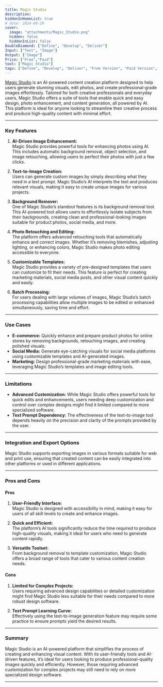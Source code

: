 ```yaml
---
title: Magic Studio  
description:  
hiddenInHomeList: true  
# date: 2024-08-29  
cover:  
  image: "attachments/Magic_Studio.png"  
  hidden: false  
  hiddenInList: false  
DoubleDiamond: ["Define", "Develop", "Deliver"]
Input: ["Text", "Image"]
Output: ["Image"]
Price: ["Free","Paid"]
tool: ["Magic Studio"]
tags: ["Define", "Develop", "Deliver", "Free Version", "Paid Version", "Image Generation"]
---
```


[Magic Studio](https://magicstudio.com/?r=prd-baids) is an AI-powered content creation platform designed to help users generate stunning visuals, edit photos, and create professional-grade images effortlessly. Tailored for both creative professionals and everyday users, Magic Studio offers a suite of tools that enable quick and easy design, photo enhancement, and content generation, all powered by AI. This platform is ideal for anyone looking to streamline their creative process and produce high-quality content with minimal effort.

---

### Key Features

1. **AI-Driven Image Enhancement:**  
   Magic Studio provides powerful tools for enhancing photos using AI. This includes automatic background removal, object selection, and image retouching, allowing users to perfect their photos with just a few clicks.

2. **Text-to-Image Creation:**  
   Users can generate custom images by simply describing what they need in a text prompt. Magic Studio’s AI interprets the text and produces relevant visuals, making it easy to create unique images for various projects.

3. **Background Remover:**  
   One of Magic Studio’s standout features is its background removal tool. This AI-powered tool allows users to effortlessly isolate subjects from their backgrounds, creating clean and professional-looking images suitable for product photos, social media, and more.

4. **Photo Retouching and Editing:**  
   The platform offers advanced retouching tools that automatically enhance and correct images. Whether it’s removing blemishes, adjusting lighting, or enhancing colors, Magic Studio makes photo editing accessible to everyone.

5. **Customizable Templates:**  
   Magic Studio provides a variety of pre-designed templates that users can customize to fit their needs. This feature is perfect for creating marketing materials, social media posts, and other visual content quickly and easily.

6. **Batch Processing:**  
   For users dealing with large volumes of images, Magic Studio’s batch processing capabilities allow multiple images to be edited or enhanced simultaneously, saving time and effort.

---

### Use Cases

- **E-commerce:** Quickly enhance and prepare product photos for online stores by removing backgrounds, retouching images, and creating polished visuals.
- **Social Media:** Generate eye-catching visuals for social media platforms using customizable templates and AI-generated images.
- **Marketing:** Design professional-grade marketing materials with ease, leveraging Magic Studio’s templates and image editing tools.

---

### Limitations

- **Advanced Customization:** While Magic Studio offers powerful tools for quick edits and enhancements, users needing deep customization and control over complex designs might find it limited compared to more specialized software.
- **Text Prompt Dependency:** The effectiveness of the text-to-image tool depends heavily on the precision and clarity of the prompts provided by the user.

---

### Integration and Export Options

Magic Studio supports exporting images in various formats suitable for web and print use, ensuring that created content can be easily integrated into other platforms or used in different applications.

---

### Pros and Cons

#### Pros

1. **User-Friendly Interface:**  
   Magic Studio is designed with accessibility in mind, making it easy for users of all skill levels to create and enhance images.

2. **Quick and Efficient:**  
   The platform’s AI tools significantly reduce the time required to produce high-quality visuals, making it ideal for users who need to generate content rapidly.

3. **Versatile Toolset:**  
   From background removal to template customization, Magic Studio offers a broad range of tools that cater to various content creation needs.

#### Cons

1. **Limited for Complex Projects:**  
   Users requiring advanced design capabilities or detailed customization might find Magic Studio less suitable for their needs compared to more robust design software.

2. **Text Prompt Learning Curve:**  
   Effectively using the text-to-image generation feature may require some practice to ensure prompts yield the desired results.

---

### **Summary**

Magic Studio is an AI-powered platform that simplifies the process of creating and enhancing visual content. With its user-friendly tools and AI-driven features, it’s ideal for users looking to produce professional-quality images quickly and efficiently. However, those requiring advanced customization for complex projects may still need to rely on more specialized design software.

---